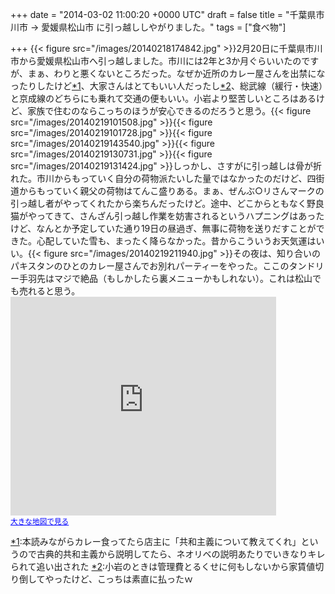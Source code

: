 
+++
date = "2014-03-02 11:00:20 +0000 UTC"
draft = false
title = "千葉県市川市 → 愛媛県松山市 に引っ越ししやがりました。"
tags = ["食べ物"]

+++
{{< figure src="/images/20140218174842.jpg"  >}}2月20日に千葉県市川市から愛媛県松山市へ引っ越しました。市川には2年と3か月ぐらいいたのですが、まぁ、わりと悪くないところだった。なぜか近所のカレー屋さんを出禁になったりしたけど<a href="#f1" name="fn1" title="本読みながらカレー食ってたら店主に「共和主義について教えてくれ」というので古典的共和主義から説明してたら、ネオリベの説明あたりでいきなりキレられて追い出された">*1</a>、大家さんはとてもいい人だったし<a href="#f2" name="fn2" title="小岩のときは管理費とるくせに何もしないから家賃値切り倒してやったけど、こっちは素直に払ったｗ">*2</a>、総武線（緩行・快速）と京成線のどちらにも乗れて交通の便もいい。小岩より堅苦しいところはあるけど、家族で住むのならこっちのほうが安心できるのだろうと思う。{{< figure src="/images/20140219101508.jpg"  >}}{{< figure src="/images/20140219101728.jpg"  >}}{{< figure src="/images/20140219143540.jpg"  >}}{{< figure src="/images/20140219130731.jpg"  >}}{{< figure src="/images/20140219131424.jpg"  >}}しっかし、さすがに引っ越しは骨が折れた。市川からもっていく自分の荷物派たいした量ではなかったのだけど、四街道からもっていく親父の荷物はてんこ盛りある。まぁ、ぜんぶ○リさんマークの引っ越し者がやってくれたから楽ちんだったけど。途中、どこからともなく野良猫がやってきて、さんざん引っ越し作業を妨害されるというハプニングはあったけど、なんとか予定していた通り19日の昼過ぎ、無事に荷物を送りだすことができた。心配していた雪も、まったく降らなかった。昔からこういうお天気運はいい。{{< figure src="/images/20140219211940.jpg"  >}}その夜は、知り合いのパキスタンのひとのカレー屋さんでお別れパーティーをやった。ここのタンドリー手羽先はマジで絶品（もしかしたら裏メニューかもしれない）。これは松山でも売れると思う。<iframe width="425" height="350" frameborder="0" scrolling="no" marginheight="0" marginwidth="0" src="https://maps.google.co.jp/maps?q=Hunza+Restaurant&amp;ie=UTF8&amp;hq=Hunza+Restaurant&amp;hnear=&amp;radius=15000&amp;t=m&amp;brcurrent=3,0x60188bba20a6fb71:0x2c4a70370b42e8b6,0&amp;cid=6660762691479429740&amp;ll=35.665037,139.750729&amp;spn=0.024406,0.036478&amp;z=14&amp;iwloc=A&amp;output=embed"></iframe><br/><small><a href="https://maps.google.co.jp/maps?q=Hunza+Restaurant&amp;ie=UTF8&amp;hq=Hunza+Restaurant&amp;hnear=&amp;radius=15000&amp;t=m&amp;brcurrent=3,0x60188bba20a6fb71:0x2c4a70370b42e8b6,0&amp;cid=6660762691479429740&amp;ll=35.665037,139.750729&amp;spn=0.024406,0.036478&amp;z=14&amp;iwloc=A&amp;source=embed" style="color:#0000FF;text-align:left">大きな地図で見る</a></small>
<div class="footnote">
<a href="#fn1" name="f1" class="footnote-number">*1</a><span class="footnote-delimiter">:</span><span class="footnote-text">本読みながらカレー食ってたら店主に「共和主義について教えてくれ」というので古典的共和主義から説明してたら、ネオリベの説明あたりでいきなりキレられて追い出された</span>
<a href="#fn2" name="f2" class="footnote-number">*2</a><span class="footnote-delimiter">:</span><span class="footnote-text">小岩のときは管理費とるくせに何もしないから家賃値切り倒してやったけど、こっちは素直に払ったｗ</span>
</div>

